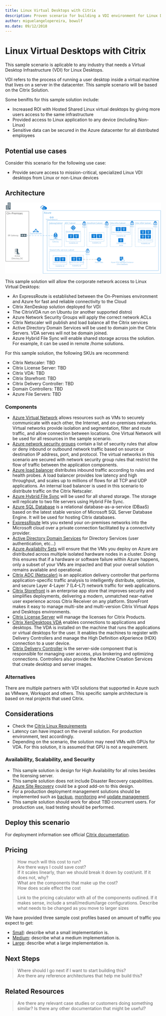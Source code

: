 ```yaml
---
title: Linux Virtual Desktops with Citrix
description: Proven scenario for building a VDI environment for Linux Desktops using Citrix on Azure.
author: miguelangelopereira, bowulf
ms.date: 09/12/2018 
---
```

# Linux Virtual Desktops with Citrix

This sample scenario is aplicable to any industry that needs a Virtual Desktop Infrastructure (VDI) for Linux Desktops.

VDI refers to the process of running a user desktop inside a virtual machine that lives on a server in the datacenter. This sample scenario will be based on the Citrix Solution.

Some benifits for this sample solution include:
- Increased ROI with Hosted Shared Linux virtual desktops by giving more users access to the same infrastructure
- Provided access to Linux application to any device (including Non-Linux)
- Sensitive data can be secured in the Azure datacenter for all distributed employees

## Potential use cases

Consider this scenario for the following use case:
- Provide secure access to mission-critical, specialized Linux VDI desktops from Linux or non-Linux devices

## Architecture

![Diagram](azure-citrix-sample-diagram.png)

This sample solution will allow the corporate network access to Linux Virtual Desktops:
- An ExpressRoute is established between the On-Premises environment and Azure for fast and reliable connectivity to the Cloud
- Citrix XenDeskop solution deployed for VDI
- The CitrixVDA run on Ubuntu (or another supported distro)
- Azure Network Security Groups will apply the correct network ACLs
- Citrix Netscaler will publish and load balance all the Citrix services
- Active Directory Domain Services will be used to domain join the Citrix Servers. VDA serves will not be domain joined.
- Azure Hybrid File Sync will enable shared storage across the solution. For example, it can be used in remote /home solutions.

For this sample solution, the following SKUs are recommend:

- Citrix Netscaler: TBD
- Citrix License Server: TBD
- Citrix VDA: TBD
- Citrix Storefront: TBD
- Citrix Delivery Controller: TBD
- Domain Controllers: TBD
- Azure File Servers: TBD


### Components

* [Azure Virtual Network](/azure/virtual-network/virtual-networks-overview) allows resources such as VMs to securely communicate with each other, the Internet, and on-premises networks. Virtual networks provide isolation and segmentation, filter and route traffic, and allow connection between locations. One Virtual Network will be used  for all resources in the sample scenario.
* [Azure network security groups](/azure/virtual-network/security-overview) contain a list of security rules that allow or deny inbound or outbound network traffic based on source or destination IP address, port, and protocol. The virtual networks in this scenario are secured with network security group rules that restrict the flow of traffic between the application components.
* [Azure load balancer](/azure/application-gateway/overview) distributes inbound traffic according to rules and health probes. A load balancer provides low latency and high throughput, and scales up to millions of flows for all TCP and UDP applications. An internal load balancer is used in this scenario to distribute traffic on the Citrix Netscaler.
* [Azure Hybrid File Sync](https://github.com/MicrosoftDocs/azure-docs/edit/master/articles/storage/files/storage-sync-files-planning.md) will be used for all shared storage. The storage will replicate to two file servers using Hybrid File Sync.
* [Azure SQL Database](https://docs.microsoft.com/en-us/azure/sql-database/) is a relational database-as-a-service (DBaaS) based on the latest stable version of Microsoft SQL Server Database Engine. It will be used for hosting Citrix databases.
* [ExpressRoute](https://docs.microsoft.com/en-us/azure/expressroute/expressroute-introduction) lets you extend your on-premises networks into the Microsoft cloud over a private connection facilitated by a connectivity provider. 
* [Active Directory Domain Services](https://docs.microsoft.com/en-us/windows/desktop/ad/about-active-directory-domain-services) for Directory Services (user authentication, etc...) 
* [Azure Availabilty Sets](https://docs.microsoft.com/en-us/azure/virtual-machines/windows/tutorial-availability-sets) will ensure that the VMs you deploy on Azure are distributed across multiple isolated hardware nodes in a cluster. Doing this ensures that if a hardware or software failure within Azure happens, only a subset of your VMs are impacted and that your overall solution remains available and operational. 
* [Citrix ADC (Netscaler)](https://www.citrix.com/products/citrix-adc/) is an application delivery controller that performs application-specific traffic analysis to intelligently distribute, optimize, and secure Layer 4-Layer 7 (L4–L7) network traffic for web applications. 
* [Citrix Storefront](https://www.citrix.com/products/citrix-virtual-apps-and-desktops/citrix-storefront.html) is an enterprise app store that improves security and simplifies deployments, delivering a modern, unmatched near-native user experience across Citrix Receiver on any platform. StoreFront makes it easy to manage multi-site and multi-version Citrix Virtual Apps and Desktops environments. 
* [Citrix License Server](https://www.citrix.com/buy/licensing/overview.html) will manage the licenses for Citrix Products.
* [Citrix XenDesktops VDA](https://docs.citrix.com/en-us/citrix-virtual-apps-desktops-service.html) enables connections to applications and desktops. The VDA is installed on the machine that runs the applications or virtual desktops for the user. It enables the machines to register with Delivery Controllers and manage the High Definition eXperience (HDX) connection to a user device.
* [Citrix Delivery Controller](https://docs.citrix.com/en-us/xenapp-and-xendesktop/7-15-ltsr/manage-deployment/delivery-controllers.html) is the server-side component that is responsible for managing user access, plus brokering and optimizing connections. Controllers also provide the Machine Creation Services that create desktop and server images.
 

### Alternatives

There are multiple partners with VDI solutions that supported in Azure such as VMware, Workspot and others. This specific sample architecture is based on real projects that used Citrix.

## Considerations

* Check the [Citrix Linux Requirements](https://docs.citrix.com/en-us/linux-virtual-delivery-agent/current-release/system-requirements.html) 
* Latency can have impact on the overall solution. For production environment, test accordingly.
* Depending on the scenario, the solution may need VMs with GPUs for VDA. For this solution, it is assumed that GPU is not a requirement.

### Availability, Scalability, and Security

* This sample solution is design for High Availability for all roles besides the licensing server.
* This sample solution does not include Disaster Recovery capabilities. [Azure Site Recovery](https://docs.microsoft.com/en-us/azure/site-recovery/site-recovery-overview) could be a good add-on to this design.
* For a production deployment management solutions should be implemented such as [backup](https://docs.microsoft.com/en-us/azure/backup/backup-introduction-to-azure-backup), [monitoring](https://docs.microsoft.com/en-us/azure/monitoring-and-diagnostics/monitoring-overview) and [update management](https://docs.microsoft.com/en-us/azure/automation/automation-update-management).
* This sample solution should work for about TBD concurrent users. For production use, load testing should be performed.

## Deploy this scenario

For deployment information see official [Citrix documentation](https://docs.citrix.com/en-us/citrix-virtual-apps-desktops/install-configure.html).

## Pricing

> How much will this cost to run?  
> Are there ways I could save cost?  
> If it scales linearly, than we should break it down by cost/unit.  If it does not, why?  
> What are the components that make up the cost?  
> How does scale effect the cost  
> 
> Link to the pricing calculator with all of the components outlined.  If it makes sense, include a small/medium/large configurations.  Describe what needs to be changed as you move to larger sizes

We have provided three sample cost profiles based on amount of traffic you expect to get:

* [Small][small-pricing]: describe what a small implementation is.
* [Medium][medium-pricing]: describe what a medium implementation is.
* [Large][large-pricing]: describe what a large implementation is.

## Next Steps

> Where should I go next if I want to start building this?  
> Are there any reference architectures that help me build this?

## Related Resources

> Are there any relevant case studies or customers doing something similar?
> Is there any other documentation that might be useful?  

<!-- links -->
[small-pricing]: https://azure.com/e/
[medium-pricing]: https://azure.com/e/
[large-pricing]: https://azure.com/e/
[availability]: /azure/architecture/checklist/availability
[resource-groups]: /azure/azure-resource-manager/resource-group-overview
[resiliency]: /azure/architecture/resiliency/
[security]: /azure/security/
[scalability]: /azure/architecture/checklist/scalability
